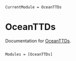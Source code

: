 ```@meta
CurrentModule = OceanTTDs
```

# OceanTTDs

Documentation for [OceanTTDs](https://github.com/anthony-meza/TCMGreensFunctions.jl).

```@index
```

```@autodocs
Modules = [OceanTTDs]
```
